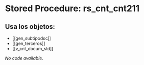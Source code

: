 # Stored Procedure: rs_cnt_cnt211

## Usa los objetos:
- [[gen_subtipodoc]]
- [[gen_terceros]]
- [[v_cnt_docum_std]]

*No code available.*
